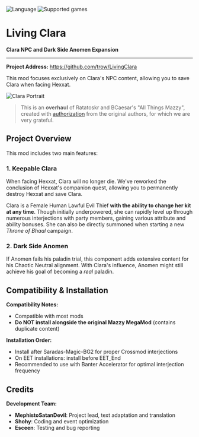 ![Language](https://img.shields.io/static/v1?label=language&message=Chinese%20%7C%20English%20%7C%20Russian&color=limegreen)
![Supported games](https://img.shields.io/static/v1?label=supported%20games&message=BG2EE%20%7C%20EET&color=dodgerblue)

# Living Clara
**Clara NPC and Dark Side Anomen Expansion**

---

**Project Address:** https://github.com/trow/LivingClara

This mod focuses exclusively on Clara's NPC content, allowing you to save Clara when facing Hexxat.

![Clara Portrait](https://static.wikia.nocookie.net/baldursgategame/images/5/5f/Clara_OHHEX_Portrait_BG2EE.png)

> This is an **overhaul** of Ratatoskr and BCaesar's "All Things Mazzy", created with [authorization](https://forums.beamdog.com/discussion/71473/_/p46) from the original authors, for which we are very grateful.

## Project Overview

This mod includes two main features:

### 1. Keepable Clara
When facing Hexxat, Clara will no longer die. We've reworked the conclusion of Hexxat's companion quest, allowing you to permanently destroy Hexxat and save Clara.

Clara is a Female Human Lawful Evil Thief **with the ability to change her kit at any time**. Though initially underpowered, she can rapidly level up through numerous interjections with party members, gaining various attribute and ability bonuses. She can also be directly summoned when starting a new *Throne of Bhaal* campaign.

### 2. Dark Side Anomen
If Anomen fails his paladin trial, this component adds extensive content for his Chaotic Neutral alignment. With Clara's influence, Anomen might still achieve his goal of becoming a *real* paladin.

## Compatibility & Installation

**Compatibility Notes:**
- Compatible with most mods
- **Do NOT install alongside the original Mazzy MegaMod** (contains duplicate content)

**Installation Order:**
- Install after Saradas-Magic-BG2 for proper Crossmod interjections
- On EET installations: install before EET_End
- Recommended to use with Banter Accelerator for optimal interjection frequency

## Credits

**Development Team:**
- **MephistoSatanDevil**: Project lead, text adaptation and translation
- **Shohy**: Coding and event optimization  
- **Esceen**: Testing and bug reporting